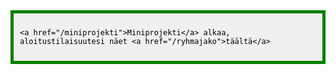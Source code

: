 <div style="color:black; border-style: solid; border-width: thick; border-color: green; padding: 10px; margin-bottom: 15px; padding: 10px; background-color: #F1EFEF;">

    <a href="/miniprojekti">Miniprojekti</a> alkaa, aloitustilaisuutesi näet <a href="/ryhmajako">täältä</a>


</div>
